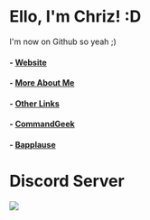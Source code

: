 <!-- <p align="center"><img src="https://chriz.shx.gg/58BhK9HHa.png" alt="logo"></p> -->

#  Ello, I'm Chriz! :D
I'm now on Github so yeah ;) 

#### - [Website](https://chrizftw.cf)
#### - [More About Me](https://chrizftw.cf/aboutme)
#### - [Other Links](https://chrizftw.cf/links)
#### - [CommandGeek](https://commandgeek.com)
#### - [Bapplause](https://bapplause.xyz)

# Discord Server

<a href="dsc.gg/chriz" title="Discord server invite" alt="Discord server invite">
			<img src="https://discord.com/api/guilds/792898425376079913/embed.png?style=banner2"/>

